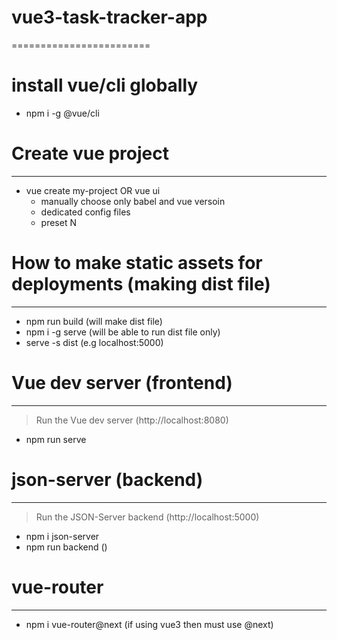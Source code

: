 # vue3-task-tracker-app
========================

# install vue/cli globally
- npm i -g @vue/cli


# Create vue project
-----------------------------------
- vue create my-project OR vue ui
    - manually choose only babel and vue versoin
    - dedicated config files
    - preset N


# How to make static assets for deployments (making dist file)
---------------------------------------------------------------
- npm run build (will make dist file)
- npm i -g serve (will be able to run dist file only)
- serve -s dist (e.g localhost:5000)


# Vue dev server (frontend)
-----------------
 > Run the Vue dev server (http://localhost:8080)
- npm run serve


# json-server (backend)
--------------------
> Run the JSON-Server backend (http://localhost:5000)
- npm i json-server
- npm run backend ()


# vue-router
------------------
- npm i vue-router@next (if using vue3 then must use @next)
